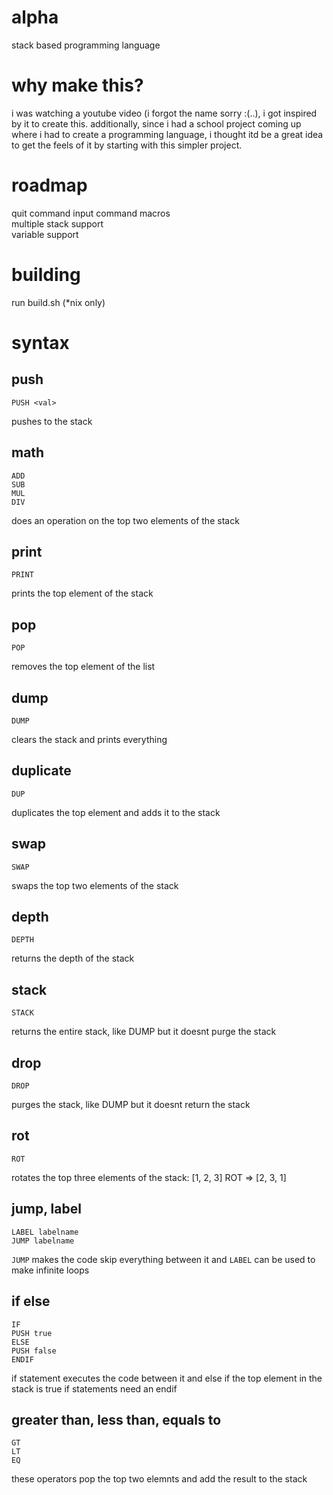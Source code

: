 # alpha
stack based programming language

# why make this?
i was watching a youtube video (i forgot the name sorry :(..), i got inspired by it to create this. additionally, since i had a school project coming up where i had to create a programming language, i thought itd be a great idea to get the feels of it by starting with this simpler project. 

# roadmap
quit command
input command
macros  
multiple stack support  
variable support  

# building
run build.sh (*nix only)

# syntax
## push
```
PUSH <val>
```

pushes <val> to the stack

## math
```
ADD
SUB
MUL
DIV
```

does an operation on the top two elements of the stack

## print
```
PRINT
```
prints the top element of the stack

## pop
```
POP
```
removes the top element of the list 

## dump
```
DUMP
```

clears the stack and prints everything

## duplicate
```
DUP
```

duplicates the top element and adds it to the stack

## swap
```
SWAP
```

swaps the top two elements of the stack

## depth
```
DEPTH
```

returns the depth of the stack

## stack
```
STACK
```

returns the entire stack, like DUMP but it doesnt purge the stack

## drop
```
DROP
```

purges the stack, like DUMP but it doesnt return the stack

## rot
```
ROT
```

rotates the top three elements of the stack:
[1, 2, 3] ROT => [2, 3, 1]

## jump, label
```
LABEL labelname
JUMP labelname
```

`JUMP` makes the code skip everything between it and `LABEL`
can be used to make infinite loops

## if else
```
IF
PUSH true
ELSE
PUSH false
ENDIF
```

if statement executes the code between it and else if the top element in the stack is true
if statements need an endif

## greater than, less than, equals to
```
GT
LT
EQ
```

these operators pop the top two elemnts and add the result to the stack
